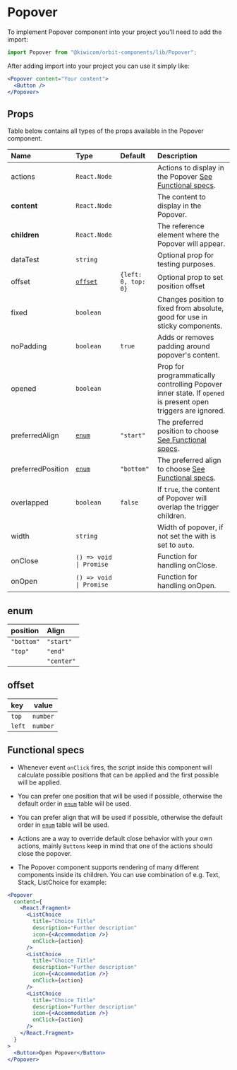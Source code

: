 # Popover

To implement Popover component into your project you'll need to add the import:

```jsx
import Popover from "@kiwicom/orbit-components/lib/Popover";
```

After adding import into your project you can use it simply like:

```jsx
<Popover content="Your content">
  <Button />
</Popover>
```

## Props

Table below contains all types of the props available in the Popover component.

| Name              | Type                    | Default             | Description                                                                                                  |
| :---------------- | :---------------------- | :------------------ | :----------------------------------------------------------------------------------------------------------- |
| actions           | `React.Node`            |                     | Actions to display in the Popover [See Functional specs](#functional-specs).                                 |
| **content**       | `React.Node`            |                     | The content to display in the Popover.                                                                       |
| **children**      | `React.Node`            |                     | The reference element where the Popover will appear.                                                         |
| dataTest          | `string`                |                     | Optional prop for testing purposes.                                                                          |
| offset            | [`offset`](#offset)     | `{left: 0, top: 0}` | Optional prop to set position offset                                                                         |
| fixed             | `boolean`               |                     | Changes position to fixed from absolute, good for use in sticky components.                                  |
| noPadding         | `boolean`               | `true`              | Adds or removes padding around popover's content.                                                            |
| opened            | `boolean`               |                     | Prop for programmatically controlling Popover inner state. If `opened` is present open triggers are ignored. |
| preferredAlign    | [`enum`](#enum)         | `"start"`           | The preferred position to choose [See Functional specs](#functional-specs).                                  |
| preferredPosition | [`enum`](#enum)         | `"bottom"`          | The preferred align to choose [See Functional specs](#functional-specs).                                     |
| overlapped        | `boolean`               | `false`             | If `true`, the content of Popover will overlap the trigger children.                                         |
| width             | `string`                |                     | Width of popover, if not set the with is set to `auto`.                                                      |
| onClose           | `() => void \| Promise` |                     | Function for handling onClose.                                                                               |
| onOpen            | `() => void \| Promise` |                     | Function for handling onOpen.                                                                                |

## enum

| position   | Align      |
| :--------- | :--------- |
| `"bottom"` | `"start"`  |
| `"top"`    | `"end"`    |
|            | `"center"` |

## offset

| key    | value    |
| :----- | -------- |
| `top`  | `number` |
| `left` | `number` |

## Functional specs

- Whenever event `onClick` fires, the script inside this component will calculate possible positions that can be applied and the first possible will be applied.

- You can prefer one position that will be used if possible, otherwise the default order in [`enum`](#enum) table will be used.

- You can prefer align that will be used if possible, otherwise the default order in [`enum`](#enum) table will be used.

- Actions are a way to override default close behavior with your own actions, mainly `Buttons` keep in mind that one of the actions should close the popover.

- The Popover component supports rendering of many different components inside its children. You can use combination of e.g. Text, Stack, ListChoice for example:

```jsx
<Popover
  content={
    <React.Fragment>
      <ListChoice
        title="Choice Title"
        description="Further description"
        icon={<Accommodation />}
        onClick={action}
      />
      <ListChoice
        title="Choice Title"
        description="Further description"
        icon={<Accommodation />}
        onClick={action}
      />
      <ListChoice
        title="Choice Title"
        description="Further description"
        icon={<Accommodation />}
        onClick={action}
      />
    </React.Fragment>
  }
>
  <Button>Open Popover</Button>
</Popover>
```

